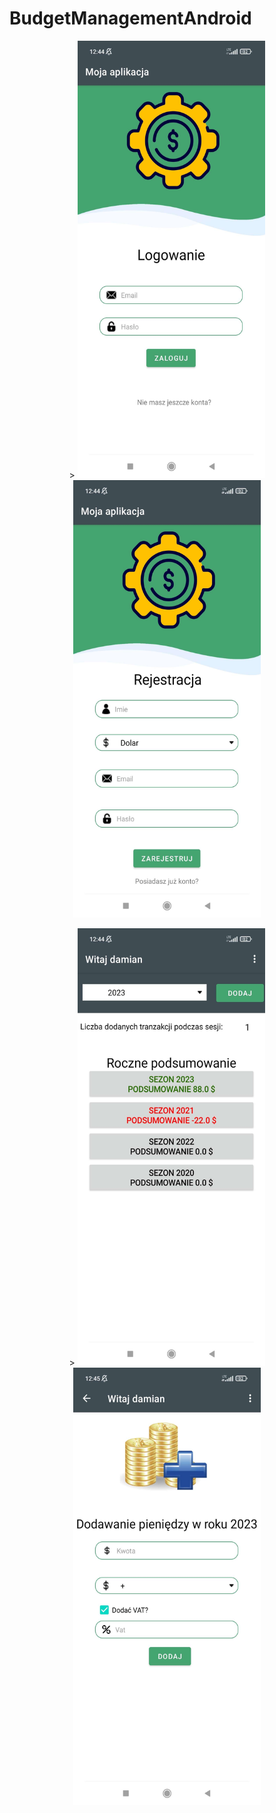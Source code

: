 # BudgetManagementAndroid

<p style="text-align:center">>
  <img src="./app/src/main/res/drawable-v24/login.jpg" width="300" height="700" />
  <img src="./app/src/main/res/drawable-v24/register.jpg" width="300" height="700" />
</p>

<p style="text-align:center">>
  <img src="./app/src/main/res/drawable-v24/finance.jpg" width="300" height="700" />
  <img src="./app/src/main/res/drawable-v24/add.jpg" width="300" height="700" />
</p>
